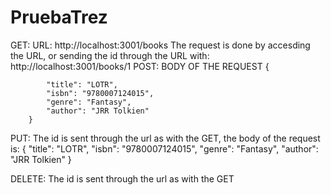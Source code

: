# PruebaTrez

GET: URL: http://localhost:3001/books
    The request is done by accesding the URL, or sending the id through the URL with: http://localhost:3001/books/1 
POST: BODY OF THE REQUEST
        {
			
			"title": "LOTR",
			"isbn": "9780007124015",
			"genre": "Fantasy",
			"author": "JRR Tolkien"
		}

PUT: The id is sent through the url as with the GET, the body of the request is: 
            {
            "title": "LOTR",
			"isbn": "9780007124015",
			"genre": "Fantasy",
			"author": "JRR Tolkien"
            }

DELETE: The id is sent through the url as with the GET
